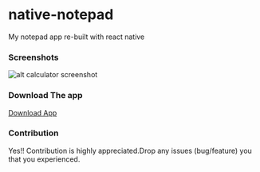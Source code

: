 # native-notepad

My notepad app re-built with react native

### Screenshots

![alt calculator screenshot](http://drive.google.com/uc?export=view&id=1aJpskPfdeH9MI5oiQI286VLQYFh-seC-)

### Download The app

[Download App](https://drive.google.com/open?id=1_4vDRRBNTVd1MsPoNhYkWBbbxr8lcUvm)

### Contribution

Yes!! Contribution is highly appreciated.Drop any issues (bug/feature) you that you experienced.
